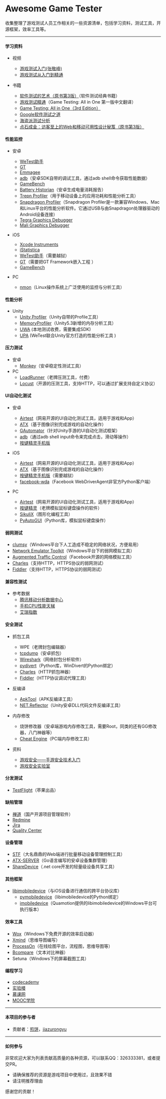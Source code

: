 # Awesome Game Tester

收集整理了游戏测试人员工作相关的一些资源清单，包括学习资料，测试工具，开源框架，效率工具等。

---

#### 学习资料
- 视频
    - [游戏测试入门(张敬峰)](https://www.imooc.com/learn/880)
    - [游戏测试从入门到精通](http://study.163.com/course/introduction/1002858009.htm)

- 书籍
    - [软件测试的艺术（原书第3版）](https://item.jd.com/10978790.html)（软件测试经典书籍） 
    - [游戏测试精通](https://book.douban.com/subject/2271968/)（Game Testing: All in One 第一版中文翻译）
    - [Game Testing: All in One（3rd Edition）](https://www.amazon.com/Game-Testing-Charles-P-Schultz/dp/1942270763/ref=sr_1_1?s=books&ie=UTF8&qid=1515405306&sr=1-1&keywords=Game+Testing%3A+All+in+One)
    - [Google软件测试之道](https://item.jd.com/11330792.html) 
    - [海盗派测试分析](https://item.jd.com/12037941.html)
    - [点石成金：访客至上的Web和移动可用性设计秘笈（原书第3版）](https://item.jd.com/11589225.html)


  
#### 性能监控
- 安卓
    - [WeTest助手](https://wetest.qq.com/cloud/help/effective)
    - [GT](http://gt.tencent.com/) 
    - [Emmagee](https://github.com/NetEase/Emmagee)
    - [adb](https://developer.android.com/studio/command-line/adb.html)（安卓SDK自带的调试工具，通过adb shell命令获取性能数据）
    - [GameBench](https://www.gamebench.net/)
    - [Battery Historian](https://github.com/google/battery-historian)（安卓生成电量消耗报告）
    - [Trepn Profiler](https://developer.qualcomm.com/software/trepn-power-profiler)（用于移动设备上的应用功耗和性能分析工具）
    - [Snapdragon Profiler](https://developer.qualcomm.com/software/snapdragon-profiler)（Snapdragon Profiler是一款兼容Windows、Mac和Linux平台的性能分析软件。它通过USB与由Snapdragon处理器驱动的Android设备连接）
    - [Tegra Graphics Debugger](http://docs.nvidia.com/tegra-graphics-debugger/)
    - [Mali Graphics Debugger](https://developer.arm.com/products/software-development-tools/graphics-development-tools/mali-graphics-debugger)


- iOS
    - [Xcode Instruments](https://developer.apple.com/library/content/documentation/DeveloperTools/Conceptual/InstrumentsUserGuide/NavigatingInstruments.html#//apple_ref/doc/uid/TP40004652-CH8-SW1)
    - [iStatistica](https://www.imagetasks.com/system-battery-network-monitor-widget/)
    - [WeTest助手](https://wetest.qq.com/cloud/help/effective)（需要越狱）
    - [GT](http://gt.tencent.com/)（需要把GT Framework嵌入工程 ）
    - [GameBench](https://www.gamebench.net/)

- PC
    - [nmon](http://nmon.sourceforge.net/pmwiki.php)（Linux操作系统上广泛使用的监控与分析工具）


#### 性能分析
- Unity
    - [Unity Profiler](https://docs.unity3d.com/Manual/Profiler.html)（Unity自带的Profile工具）
    - [MemoryProfiler](https://bitbucket.org/Unity-Technologies/memoryprofiler/overview)（Unity5.3新增的内存分析工具）
    - [UWA](https://www.uwa4d.com/) (本地测试收费，需要集成SDK)
    - [UPA](http://wetest.qq.com/cube/) (WeTest联合Unity官方打造的性能分析工具 )

#### 压力测试
- 安卓
    - [Monkey](https://developer.android.com/studio/test/monkey.html)（安卓稳定性测试工具）
- PC
    - [LoadRunner](https://software.microfocus.com/zh-cn/software/loadrunner)（老牌压测工具，付费）
    - [Locust](https://www.locust.io/)（开源的压测工具，支持HTTP，可以通过扩展支持自定义协议）


#### UI自动化测试
- 安卓
    - [Airtest](http://airtest.netease.com/index.html)（网易开源的UI自动化测试工具，适用于游戏和App）
    - [ATX](https://github.com/NetEaseGame/ATX)（基于图像识别完成游戏的自动化操作）
    - [GAutomator](https://github.com/Tencent/GAutomator)（针对Unity手游的UI自动化测试框架）
    - [adb](https://developer.android.com/studio/command-line/adb.html)（通过adb shell input命令来完成点击，滑动等操作）
    - [按键精灵手机版](http://www.mobileanjian.com/)
   
- iOS
    - [Airtest](http://airtest.netease.com/index.html)（网易开源的UI自动化测试工具，适用于游戏和App）
    - [ATX](https://github.com/NetEaseGame/ATX)（基于图像识别完成游戏的自动化操作）
    - [按键精灵手机版](http://www.mobileanjian.com/)（需要越狱）
    - [facebook-wda](https://github.com/openatx/facebook-wda)（Facebook WebDriverAgent非官方Python客户端）

- PC
    - [Airtest](http://airtest.netease.com/index.html)（网易开源的UI自动化测试工具，适用于游戏和App）
    - [按键精灵](http://www.anjian.com/download.htm)（老牌模拟鼠标键盘操作的软件）
    - [SikuliX](http://www.sikulix.com/)（图形化编程工具）
    - [PyAutoGUI](https://muxuezi.github.io/posts/doc-pyautogui.html)（Python库，模拟鼠标键盘操作）

#### 弱网测试
- [clumsy](http://jagt.github.io/clumsy/)（Windows平台下人工造成不稳定的网络状况，方便易用）
- [Network Emulator Toolkit](http://blog.mrpol.nl/2010/01/14/network-emulator-toolkit/)（Windows平台下的弱网模拟工具）  
- [Augmented Traffic Control](https://github.com/facebook/augmented-traffic-control)（Facebook开源的网络模拟工具）
- [Charles](https://www.charlesproxy.com/)（支持HTTP，HTTPS协议的弱网测试）
- [Fiddler](https://www.telerik.com/fiddler)（支持HTTP，HTTPS协议的弱网测试）

#### 兼容性测试
- 参考数据
    - [腾讯移动分析数据中心](http://mta.qq.com/mta/data/device)
    - [手机CPU性能天梯](http://www.mydrivers.com/zhuanti/tianti/01/)
    - [艾瑞指数](http://index.iresearch.com.cn/Device)

 
#### 安全测试
- 抓包工具
    - WPE（老牌封包编辑器）
    - [tcpdump](http://www.androidtcpdump.com/android-tcpdump/downloads)（安卓抓包）
    - [Wireshark](https://www.wireshark.org/)（网络封包分析软件）
    - [pydivert](https://pypi.python.org/pypi/pydivert/2.0.1)（Python库，WinDivert的Python绑定）
    - [Charles](https://www.charlesproxy.com/download/)（HTTP抓包神器）
    - [Fiddler](https://www.telerik.com/fiddler)（HTTP协议调试代理工具）
    
- 反编译
    - [ApkTool](http://ibotpeaches.github.io/Apktool/)（APK反编译工具）
    - [NET.Reflector](https://www.red-gate.com/products/dotnet-development/reflector/)（Unity安卓DLL代码文件反编译工具）
    
- 内存修改
    - 烧饼修改器（安卓端游戏内存修改工具，需要Root，同类的还有GG修改器，八门神器等）
    - [Cheat Engine](http://www.cheatengine.org/)（PC端内存修改工具）
    
- 资料
    - [游戏安全——手游安全技术入门](https://item.jd.com/11918839.html)
    - [游戏安全实验室](http://gslab.qq.com/js/)

#### 分发测试
- [TestFlight](https://developer.apple.com/testflight/)（苹果出品）

#### 缺陷管理
- [禅道](http://www.zentao.net/)（国产开源项目管理软件）
- [Redmine](http://www.redmine.org/projects/redmine/wiki/Download)
- [Jira](https://www.atlassian.com/software/jira/download)
- [Quality Center](https://software.microfocus.com/zh-cn/software/quality-center)

#### 设备管理
- [STF](https://openstf.io/)（大名鼎鼎的Web端进行批量移动设备管理控制工具）
- [ATX-SERVER](https://github.com/openatx/atx-server)（Go语言编写的安卓设备集群管理）
- [ShareDevice](https://github.com/sunshine4me/ShareDevice)（.net core开发的轻量级设备共享工具）


#### 其他框架
- [libimobiledevice](https://github.com/libimobiledevice/libimobiledevice)（与iOS设备进行通信的跨平台协议库）
    - [pymobiledevice](https://github.com/iOSForensics/pymobiledevice)（libimobiledevice的Python绑定）
    - [imobiledevice](http://docs.quamotion.mobi/en/latest/imobiledevice/download.html)（Quamotion提供的libimobiledevice的Windows平台可执行版本）


#### 效率工具
- [Wox](http://www.getwox.com/)（Windows下免费开源的效率启动器）
- [Xmind](http://www.xmindchina.net/)（思维导图编写）
- [ProcessOn](https://www.processon.com/)（在线绘图平台，流程图，思维导图等）
- [Bcompare](http://www.scootersoftware.com/download.php)（文本对比神器）
- Setuna（Windows下的屏幕截图工具）

#### 编程学习
- [codecademy](https://www.codecademy.com/)
- [实验楼](http://www.xmindchina.net/)
- [慕课网](https://www.imooc.com/)
- [MOOC学院](https://mooc.guokr.com/course/)

---

#### 本项目的参与者
- 贡献者：[煎饼](https://github.com/jianbing)，[jiazurongyu](https://gitee.com/jiazurongyu)

---

#### 如何参与
非常欢迎大家为列表贡献高质量的各种资源，可以联系QQ：326333381，或者提交PR。

- 请确保推荐的资源是游戏项目中使用过，且效果不错
- 请注明推荐理由

感谢您的贡献！